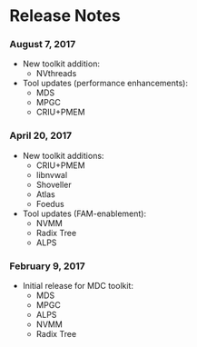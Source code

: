 # Release Notes

### August 7, 2017
* New toolkit addition:
  * NVthreads
* Tool updates (performance enhancements):
  * MDS
  * MPGC
  * CRIU+PMEM

### April 20, 2017
* New toolkit additions:
  * CRIU+PMEM
  * libnvwal
  * Shoveller
  * Atlas
  * Foedus
* Tool updates (FAM-enablement):
  * NVMM
  * Radix Tree
  * ALPS

### February 9, 2017
* Initial release for MDC toolkit:
  * MDS
  * MPGC
  * ALPS
  * NVMM
  * Radix Tree
